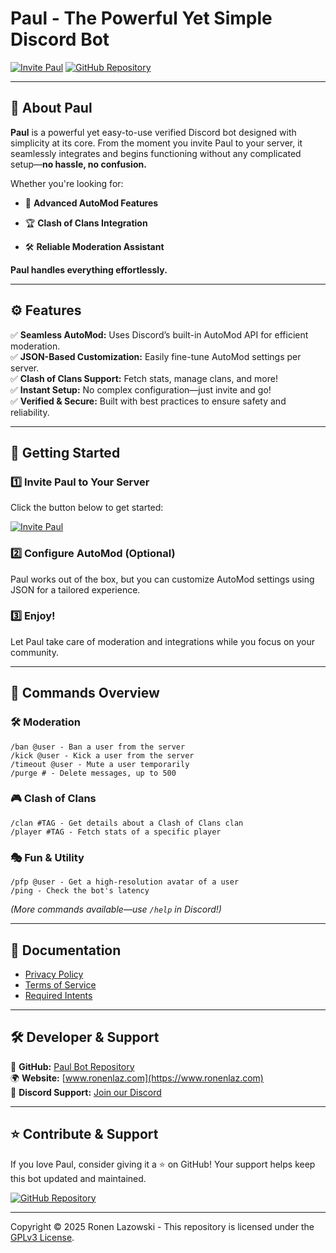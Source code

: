 # Paul - The Powerful Yet Simple Discord Bot
[![Invite Paul](https://img.shields.io/badge/Invite-Paul%20Bot-blue?style=flat&logo=discord)](https://discord.com/oauth2/authorize?client_id=1249144690461118627)
[![GitHub Repository](https://img.shields.io/github/stars/your-repo?style=social)](https://github.com/ronenlazowski/paul)

---

## 🤖 About Paul

**Paul** is a powerful yet easy-to-use verified Discord bot designed with simplicity at its core. From the moment you invite Paul to your server, it seamlessly integrates and begins functioning without any complicated setup—**no hassle, no confusion.**

Whether you're looking for:
- 🚨 **Advanced AutoMod Features**

- 🏆 **Clash of Clans Integration**

- 🛠️ **Reliable Moderation Assistant**

**Paul handles everything effortlessly.**

---

## ⚙️ Features

✅ **Seamless AutoMod:** Uses Discord’s built-in AutoMod API for efficient moderation.  
✅ **JSON-Based Customization:** Easily fine-tune AutoMod settings per server.  
✅ **Clash of Clans Support:** Fetch stats, manage clans, and more!  
✅ **Instant Setup:** No complex configuration—just invite and go!  
✅ **Verified & Secure:** Built with best practices to ensure safety and reliability.

---

## 🚀 Getting Started

### **1️⃣ Invite Paul to Your Server**
Click the button below to get started:

[![Invite Paul](https://img.shields.io/badge/Invite-Paul%20Bot-blue?style=flat&logo=discord)](https://discord.com/oauth2/authorize?client_id=1249144690461118627)

### **2️⃣ Configure AutoMod (Optional)**
Paul works out of the box, but you can customize AutoMod settings using JSON for a tailored experience.

### **3️⃣ Enjoy!**
Let Paul take care of moderation and integrations while you focus on your community.

---

## 📜 Commands Overview

### 🛠️ **Moderation**
```
/ban @user - Ban a user from the server
/kick @user - Kick a user from the server
/timeout @user - Mute a user temporarily
/purge # - Delete messages, up to 500
```

### 🎮 **Clash of Clans**
```
/clan #TAG - Get details about a Clash of Clans clan
/player #TAG - Fetch stats of a specific player
```

### 🎭 **Fun & Utility**
```
/pfp @user - Get a high-resolution avatar of a user
/ping - Check the bot's latency
```

*(More commands available—use `/help` in Discord!)*

---

## 📄 Documentation

- [Privacy Policy](docs/PRIVACY.md)
- [Terms of Service](docs/TERMS.md)
- [Required Intents](docs/INTENTS.md)

---

## 🛠️ Developer & Support

📜 **GitHub:** [Paul Bot Repository](https://github.com/ronenlazowski/paul)  
🌍 **Website:** [www.ronenlaz.com](https://www.ronenlaz.com)  
💬 **Discord Support:** [Join our Discord](https://discord.com/invite/8hYZUtUxme)

---

## ⭐ Contribute & Support
If you love Paul, consider giving it a ⭐ on GitHub! Your support helps keep this bot updated and maintained.

[![GitHub Repository](https://img.shields.io/github/stars/your-repo?style=social)](https://github.com/ronenlazowski/paul)

---

Copyright © 2025 Ronen Lazowski - This repository is licensed under the [GPLv3 License](https://github.com/ronenlazowski/paul/blob/main/LICENSE).
